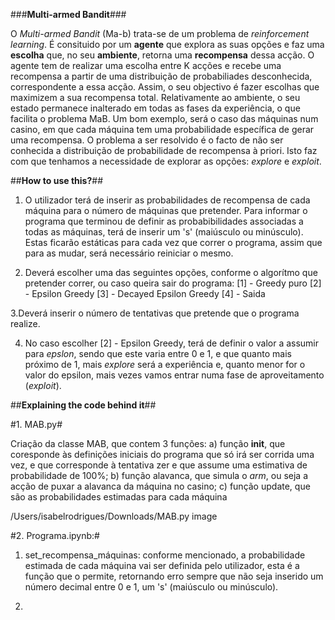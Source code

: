 ###__Multi-armed Bandit__###

O *Multi-armed Bandit* (Ma-b) trata-se de um problema de *reinforcement learning*. É consituido por um __agente__ que explora as suas opções e faz uma __escolha__ que, no seu __ambiente__, retorna uma __recompensa__ dessa acção. O agente tem de realizar uma escolha entre K acções e recebe uma recompensa a partir de uma distribuição de probabiliades desconhecida, correspondente a essa acção. Assim, o seu objectivo é fazer escolhas que maximizem a sua recompensa total. Relativamente ao ambiente, o seu estado permanece inalterado em todas as fases da experiência, o que facilita o problema MaB. Um bom exemplo, será o caso das máquinas num casino, em que cada máquina tem uma probabilidade específica de gerar uma recompensa. O problema a ser resolvido é o facto de não ser conhecida a distribuição de probabilidade de recompensa à priori. Isto faz com que tenhamos a necessidade de explorar as opções: *explore* e *exploit*. 

##__How to use this?__##

1. O utilizador terá de inserir as probabilidades de recompensa de cada máquina para o número de máquinas que pretender. Para informar o programa que terminou de definir as probabibilidades associadas a todas as máquinas, terá de inserir um 's' (maiúsculo ou minúsculo). Estas ficarão estáticas para cada vez que correr o programa, assim que para as mudar, será necessário reiniciar o mesmo.

2. Deverá escolher uma das seguintes opções, conforme o algorítmo que pretender correr, ou caso queira sair do programa:
   [1] - Greedy puro
   [2] - Epsilon Greedy
   [3] - Decayed Epsilon Greedy
   [4] - Saida

3.Deverá inserir o número de tentativas que pretende que o programa realize.

4. No caso escolher [2] - Epsilon Greedy, terá de definir o valor a assumir para *epslon*, sendo que este varia entre 0 e 1, e que quanto mais próximo de 1, mais *explore* será a experiência e, quanto menor for o valor do epsilon, mais vezes vamos entrar numa fase de aproveitamento (*exploit*).

##__Explaining the code behind it__##

#1. MAB.py#

Criação da classe MAB, que contem 3 funções: 
a) função __init__, que coresponde às definições iniciais do programa que só irá ser corrida uma vez, e que corresponde à tentativa zer e que assume uma estimativa de probabilidade de 100%;
b) função alavanca, que simula o *arm*, ou seja a acção de puxar a alavanca da máquina no casino;
c) função update, que são as probabilidades estimadas para cada máquina

/Users/isabelrodrigues/Downloads/MAB.py image

#2. Programa.ipynb:#

1) set_recompensa_máquinas: conforme mencionado, a probabilidade estimada de cada máquina vai ser definida pelo utilizador, esta é a função que o permite, retornando erro sempre que não seja inserido um número decimal entre 0 e 1, um 's' (maiúsculo ou minúsculo).

2)
